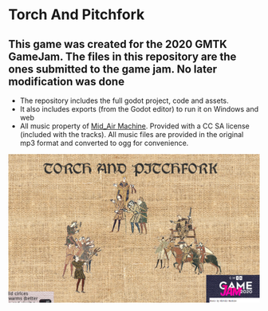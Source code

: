 # Torch And Pitchfork


## This game was created for the 2020 GMTK GameJam. The files in this repository are the ones submitted to the game jam. No later modification was done

* The repository includes the full godot project, code and assets.
* It also includes exports (from the Godot editor) to run it on Windows and web
* All music property of  [Mid_Air Machine](https://freemusicarchive.org/music/Ask%20Again). Provided with a CC SA license (included with the tracks). All music files are provided in the original mp3 format and converted to ogg for convenience.

![](https://raw.githubusercontent.com/uvehj/TorchAndPitchfork/master/Screenshots/title2.PNG?token=ALXEQHCO6FJ5PGRHZES72QS7LDVAG)
